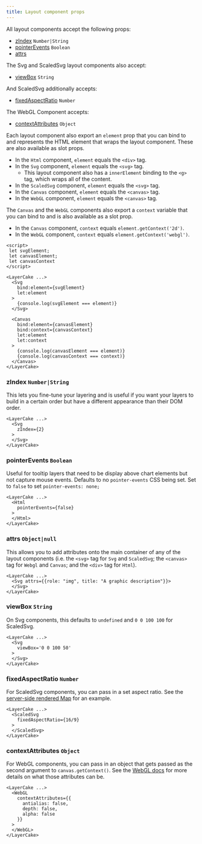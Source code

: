 ```yaml
---
title: Layout component props
---
```


All layout components accept the following props:

* [zIndex](guide#zindex-1) `Number|String`
* [pointerEvents](guide#pointerevents-1) `Boolean`
* [attrs](guide#attrs-1)

The Svg and ScaledSvg layout components also accept:

* [viewBox](guide#viewbox-1) `String`

And ScaledSvg additionally accepts:

* [fixedAspectRatio](guide#fixedaspectratio-1) `Number`

The WebGL Component accepts:

* [contextAttributes](guide#contextattributes-1) `Object`

Each layout component also export an `element` prop that you can bind to and represents the HTML element that wraps the layout component. These are also available as slot props.

* In the `Html` component, `element` equals the `<div>` tag.
* In the `Svg` component, `element` equals the `<svg>` tag.
  * This layout component also has a `innerElement` binding to the `<g>` tag, which wraps all of the content.
* In the `ScaledSvg` component, `element` equals the `<svg>` tag.
* In the `Canvas` component, `element` equals the `<canvas>` tag.
* In the `WebGL` component, `element` equals the `<canvas>` tag.

The `Canvas` and the `WebGL` components also export a `context` variable that you can bind to and is also available as a slot prop.

* In the `Canvas` component, `context` equals `element.getContext('2d')`.
* In the `WebGL` component, `context` equals `element.getContext('webgl')`.

```svelte
<script>
 let svgElement;
 let canvasElement;
 let canvasContext
</script>

<LayerCake ...>
  <Svg
    bind:element={svgElement}
    let:element
  >
    {console.log(svgElement === element)}
  </Svg>

  <Canvas
    bind:element={canvasElement}
    bind:context={canvasContext}
    let:element
    let:context
  >
    {console.log(canvasElement === element)}
    {console.log(canvasContext === context)}
  </Canvas>
</LayerCake>
```

### zIndex `Number|String`

This lets you fine-tune your layering and is useful if you want your layers to build in a certain order but have a different appearance than their DOM order.

```svelte
<LayerCake ...>
  <Svg
    zIndex={2}
  >
  </Svg>
</LayerCake>
```

### pointerEvents `Boolean`

Useful for tooltip layers that need to be display above chart elements but not capture mouse events. Defaults to no `pointer-events` CSS being set. Set to `false` to set `pointer-events: none;`

```svelte
<LayerCake ...>
  <Html
    pointerEvents={false}
  >
  </Html>
</LayerCake>
```

### attrs `Object|null`

This allows you to add attributes onto the main container of any of the layout components
(i.e. the `<svg>` tag for `Svg` and `ScaledSvg`; the `<canvas>` tag for `Webgl` and `Canvas`; and the `<div>` tag for `Html`). 

```svelte
<LayerCake ...>
  <Svg attrs={{role: "img", title: "A graphic description"}}>
  </Svg>
</LayerCake>
```

### viewBox `String`

On Svg components, this defaults to `undefined` and `0 0 100 100` for ScaledSvg.

```svelte
<LayerCake ...>
  <Svg
    viewBox='0 0 100 50'
  >
  </Svg>
</LayerCake>
```

### fixedAspectRatio `Number`

For ScaledSvg components, you can pass in a set aspect ratio. See the [server-side rendered Map](/example-ssr/MapSvg) for an example.

```svelte
<LayerCake ...>
  <ScaledSvg
    fixedAspectRatio={16/9}
  >
  </ScaledSvg>
</LayerCake>
```

### contextAttributes `Object`

For WebGL components, you can pass in an object that gets passed as the second argument to `canvas.getContext()`. See the [WebGL docs](https://developer.mozilla.org/en-US/docs/Web/API/HTMLCanvasElement/getContext) for more details on what those attributes can be.

```svelte
<LayerCake ...>
  <WebGL
    contextAttributes={{
      antialias: false,
      depth: false,
      alpha: false
    }}
  >
  </WebGL>
</LayerCake>
```

